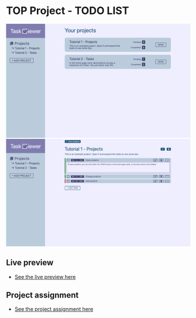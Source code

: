 # TOP Project - TODO LIST
![](readme_content/example1.png)
![](readme_content/example2.png)

## Live preview
- [See the live preview here](https://e-motta.github.io/TOP-Project-TODO-LIST/)

## Project assignment
- [See the project assignment here](https://www.theodinproject.com/lessons/node-path-javascript-todo-list)
